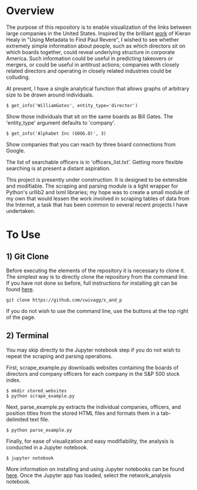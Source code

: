 # Overview
The purpose of this repository is to enable visualization of the links between large companies in the United States. Inspired by the brilliant [work](https://kieranhealy.org/blog/archives/2013/06/09/using-metadata-to-find-paul-revere/) of Kieran Healy in "Using Metadata to Find Paul Revere", I wished to see whether extremely simple information about people, such as which directors sit on which boards together, could reveal underlying structure in corporate America. Such information could be useful in predicting takeovers or mergers, or could be useful in antitrust actions; companies with closely related directors and operating in closely related industries could be colluding.

At present, I have a single analytical function that allows graphs of arbitrary size to be drawn around individuals.

```$ get_info('WilliamGates', entity_type='director')```

Show those individuals that sit on the same boards as Bill Gates. The 'entity_type' argument defaults to 'company'.

```$ get_info('Alphabet Inc (GOOG.O)', 3)```

Show companies that you can reach by three board connections from Google.

The list of searchable officers is in 'officers_list.txt'. Getting more flexible searching is at present a distant aspiration.

This project is presently under construction. It is designed to be extensible and modifiable. The scraping and parsing module is a light wrapper for Python's urllib2 and lxml libraries; my hope was to create a small module of my own that would lessen the work involved in scraping tables of data from the Internet, a task that has been common to several recent projects I have undertaken.
# To Use
## 1) Git Clone
Before executing the elements of the repository it is necessary to clone it. The simplest way is to directly clone the repository from the command line. If you have not done so before, full instructions for installing git can be found [here](https://git-scm.com/book/en/v2/Getting-Started-Installing-Git).
```
git clone https://github.com/cwivagg/s_and_p
```
If you do not wish to use the command line, use the buttons at the top right of the page.
## 2) Terminal
You may skip directly to the Jupyter notebook step if you do not wish to repeat the scraping and parsing operations.

First, scrape_example.py downloads websites containing the boards of directors and company officers for each company in the S&P 500 stock index.
```
$ mkdir stored_websites
$ python scrape_example.py
```
Next, parse_example.py extracts the individual companies, officers, and position titles from the stored HTML files and formats them in a tab-delimited text file.
```
$ python parse_example.py
```
Finally, for ease of visualization and easy modifiability, the analysis is conducted in a Jupyter notebook.
```
$ jupyter notebook
```
More information on installing and using Jupyter notebooks can be found [here](http://jupyter-notebook-beginner-guide.readthedocs.io/en/latest).
Once the Jupyter app has loaded, select the network_analysis notebook.
